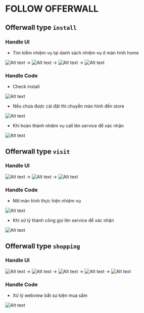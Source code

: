 # FOLLOW OFFERWALL

## Offerwall type `install`

### Handle UI

- Tìm kiếm nhiệm vụ tại danh sách nhiệm vụ ở màn hình home
  
![Alt text](./image_offerwall/install/image1.jpg) -> ![Alt text](./image_offerwall/install/image2.jpg)  -> ![Alt text](./image_offerwall/install/image3.jpg) -> ![Alt text](./image_offerwall/install/image4.jpg)

### Handle Code

- Check install

![Alt text](./image_offerwall/install/image_code1.jpg)

- Nếu chưa được cài đặt thì chuyển màn hình đến store

![Alt text](./image_offerwall/install/image_code3.jpg)

- Khi hoàn thành nhiệm vụ call lên service để xác nhận

![Alt text](./image_offerwall/install/image_code2.jpg)

## Offerwall type `visit`

### Handle UI

![Alt text](./image_offerwall/visit/image1.jpg) -> ![Alt text](./image_offerwall/visit/image2.jpg)  -> ![Alt text](./image_offerwall/visit/image3.jpg)

### Handle Code

- Mở màn hình thực hiện nhiệm vụ

![Alt text](./image_offerwall/visit/image_code1.png)

- Khi xử lý thành công gọi lên service để xác nhận

![Alt text](./image_offerwall/visit/image_code2.png)

## Offerwall type `shopping`

### Handle UI

![Alt text](./image_offerwall/shopping/image1.png) -> ![Alt text](./image_offerwall/shopping/image2.png) -> ![Alt text](./image_offerwall/shopping/image3.png) -> ![Alt text](./image_offerwall/shopping/image4.png) -> ![Alt text](./image_offerwall/shopping/image5.png)

### Handle Code

- Xử lý webview bắt sự kiện mua sắm
  
![Alt text](./image_offerwall/shopping/image_code1.png)
